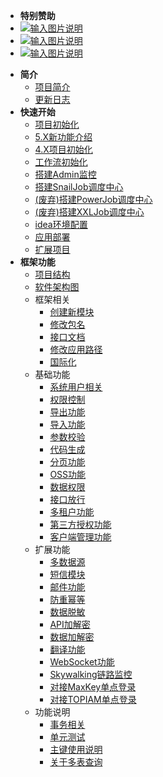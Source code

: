 <!-- _sidebar.md -->
- **特别赞助**
- [![输入图片说明](https://foruda.gitee.com/images/1704162419429172656/d0521e59_1766278.png "2024-01-02=>2028-01-02")](http://ccflow.org/?frm=ryPlus)
- [![输入图片说明](https://foruda.gitee.com/images/1705569347386939952/3f187980_1766278.jpeg "2024-01-18=>2025-01-18")](http://www.shuduokeji.com)
- [![输入图片说明](https://foruda.gitee.com/images/1711681233267310022/2ffbcff2_1766278.png "2024-03-29=>2025-03-29")](https://www.jnpfsoft.com/index.html?from=plus-doc)


* **简介**
  * [项目简介](/ruoyi-vue-plus/home.md)
  * [更新日志](/ruoyi-vue-plus/changlog.md)
* **快速开始**
  * [项目初始化](/ruoyi-vue-plus/quickstart/init.md)
  * [5.X新功能介绍](/ruoyi-vue-plus/quickstart/5.Xnew.md)
  * [4.X项目初始化](/ruoyi-vue-plus/quickstart/4.Xinit.md)
  * [工作流初始化](/ruoyi-vue-plus/quickstart/worker_init.md)
  * [搭建Admin监控](/ruoyi-vue-plus/quickstart/admin_init.md)
  * [搭建SnailJob调度中心](/ruoyi-vue-plus/quickstart/snail_job_init.md)
  * [(废弃)搭建PowerJob调度中心](/ruoyi-vue-plus/quickstart/power_job_init.md)
  * [(废弃)搭建XXLJob调度中心](/ruoyi-vue-plus/quickstart/xxl_job_init.md)
  * [idea环境配置](/ruoyi-vue-plus/quickstart/idea_environment.md)
  * [应用部署](/ruoyi-vue-plus/quickstart/deploy.md)
  * [扩展项目](/ruoyi-vue-plus/quickstart/extend_project.md)
* **框架功能**
  * [项目结构](/ruoyi-vue-plus/framework/tree.md)
  * [软件架构图](/ruoyi-vue-plus/framework/architecture_diagram.md)
  * 框架相关
    * [创建新模块](/ruoyi-vue-plus/framework/association/new_module.md)
    * [修改包名](/ruoyi-vue-plus/framework/association/update_package_name.md)
    * [接口文档](/ruoyi-vue-plus/framework/association/doc.md)
    * [修改应用路径](/ruoyi-vue-plus/framework/association/update_url.md)
    * [国际化](/ruoyi-vue-plus/framework/association/i18n.md)
  * 基础功能
    * [系统用户相关](/ruoyi-vue-plus/framework/basic/user.md)
    * [权限控制](/ruoyi-vue-plus/framework/basic/permissions_control.md)
    * [导出功能](/ruoyi-vue-plus/framework/basic/export.md)
    * [导入功能](/ruoyi-vue-plus/framework/basic/import.md)
    * [参数校验](/ruoyi-vue-plus/framework/basic/param_check.md)
    * [代码生成](/ruoyi-vue-plus/framework/basic/code_generate.md)
    * [分页功能](/ruoyi-vue-plus/framework/basic/page.md)
    * [OSS功能](/ruoyi-vue-plus/framework/basic/oss.md)
    * [数据权限](/ruoyi-vue-plus/framework/basic/permissions.md)
    * [接口放行](/ruoyi-vue-plus/framework/basic/interface_release.md)
    * [多租户功能](/ruoyi-vue-plus/framework/basic/tenant.md)
    * [第三方授权功能](/ruoyi-vue-plus/framework/basic/social.md)
    * [客户端管理功能](/ruoyi-vue-plus/framework/basic/client.md)
  * 扩展功能
    * [多数据源](/ruoyi-vue-plus/framework/extend/dynamic_datasource.md)
    * [短信模块](/ruoyi-vue-plus/framework/extend/sms.md)
    * [邮件功能](/ruoyi-vue-plus/framework/extend/mail.md)
    * [防重幂等](/ruoyi-vue-plus/framework/extend/idempotent.md)
    * [数据脱敏](/ruoyi-vue-plus/framework/extend/sensitive.md)
    * [API加解密](/ruoyi-vue-plus/framework/extend/api_encrypt.md)
    * [数据加解密](/ruoyi-vue-plus/framework/extend/encrypt.md)
    * [翻译功能](/ruoyi-vue-plus/framework/extend/translation.md)
    * [WebSocket功能](/ruoyi-vue-plus/framework/extend/websocket.md)
    * [Skywalking链路监控](/ruoyi-vue-plus/framework/extend/skywalking.md)
    * [对接MaxKey单点登录](/ruoyi-vue-plus/framework/extend/maxkey.md)
    * [对接TOPIAM单点登录](/ruoyi-vue-plus/framework/extend/topiam.md)
  * 功能说明
    * [事务相关](/ruoyi-vue-plus/framework/explain/transaction.md)
    * [单元测试](/ruoyi-vue-plus/framework/explain/test.md)
    * [主键使用说明](/ruoyi-vue-plus/framework/explain/key.md)
    * [关于多表查询](/ruoyi-vue-plus/framework/explain/about_join.md)